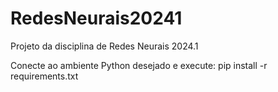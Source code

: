 # RedesNeurais20241
Projeto da disciplina de Redes Neurais 2024.1

Conecte ao ambiente Python desejado e execute:
pip install -r requirements.txt